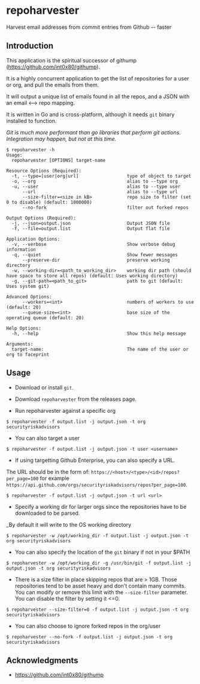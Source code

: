 # repoharvester
Harvest email addresses from commit entries from Github -- faster

## Introduction
This application is the spiritual successor of githump (https://github.com/int0x80/githump).

It is a highly concurrent application to get the list of repositories for a user or org, and pull the emails from them.

It will output a unique list of emails found in all the repos, and a JSON with an email <--> repo mapping.

It is written in Go and is cross-platform, although it needs `git` binary installed to function.

_Git is much more performant than go libraries that perform git actions. Integration may happen, but not at this time._

```
$ repoharvester -h
Usage:
  repoharvester [OPTIONS] target-name

Resource Options (Required):
  -t, --type=[user|org|url]                  type of object to target
  -o, --org                                  alias to --type org
  -u, --user                                 alias to --type user
      --url                                  alias to --type url
      --size-filter=<size in kB>             repo size to filter (set 0 to disable) (default: 1000000)
      --no-fork                              filter out forked repos

Output Options (Required):
  -j, --json=output.json                     Output JSON file
  -f, --file=output.list                     Output flat file

Application Options:
  -v, --verbose                              Show verbose debug information
  -q, --quiet                                Show fewer messages
      --preserve-dir                         preserve working directory
  -w, --working-dir=<path_to_working_dir>    working dir path (should have space to store all repos) (default: Uses working directory)
  -g, --git-path=<path_to_git>               path to git (default: Uses system git)

Advanced Options:
      --workers=<int>                        numbers of workers to use (default: 20)
      --queue-size=<int>                     base size of the operating queue (default: 20)

Help Options:
  -h, --help                                 Show this help message

Arguments:
  target-name:                               The name of the user or org to faceprint
```

## Usage
- Download or install `git`.

- Download `repoharvester` from the releases page.

- Run repoharvester against a specific org
```
$ repoharvester -f output.list -j output.json -t org securityriskadvisors
```

- You can also target a user
```
$ repoharvester -f output.list -j output.json -t user <username>
```
- If using targetting Github Enterprise, you can also specify a URL.

The URL should be in the form of: `https://<host>/<type>/<id>/repos?per_page=100` for example `https://api.github.com/orgs/securityriskadvisors/repos?per_page=100`.



```
$ repoharvester -f output.list -j output.json -t url <url>
```
- Specify a working dir for larger orgs since the repositories have to be downloaded to be parsed.

_By default it will write to the OS working directory
```
$ repoharvester -w /opt/working_dir -f output.list -j output.json -t org securityriskadvisors
```

- You can also specify the location of the `git` binary if not in your $PATH
```
$ repoharvester -w /opt/working_dir -g /usr/bin/git -f output.list -j output.json -t org securityriskadvisors
```
- There is a size filter in place skipping repos that are > 1GB. Those repositories tend to be asset heavy and don't contain many commits. You can modify or remove this limit with the `--size-filter` parameter. You can disable the filter by setting it <=0.
```
$ repoharvester --size-filter=0 -f output.list -j output.json -t org securityriskadvisors
```
- You can also choose to ignore forked repos in the org/user
```
$ repoharvester --no-fork -f output.list -j output.json -t org securityriskadvisors
```

## Acknowledgments ##
- https://github.com/int0x80/githump

